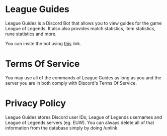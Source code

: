 # League Guides
League Guides is a Discord Bot that allows you to view guides for the game League of Legends. It also also provides match statistics, item statistics, rune statistics and more.

You can invite the bot using [this](https://discord.com/api/oauth2/authorize?client_id=1026552368952770642&permissions=277025703936&scope=bot%20applications.commands) link.

# Terms Of Service
You may use all of the commands of League Guides as long as you and the server you are in both comply with Discord's Terms Of Service.

# Privacy Policy

League Guides stores Discord user IDs, League of Legends usernames and League of Legends servers (eg. EUW). You can always delete all of that information from the database simply by doing /unlink.
